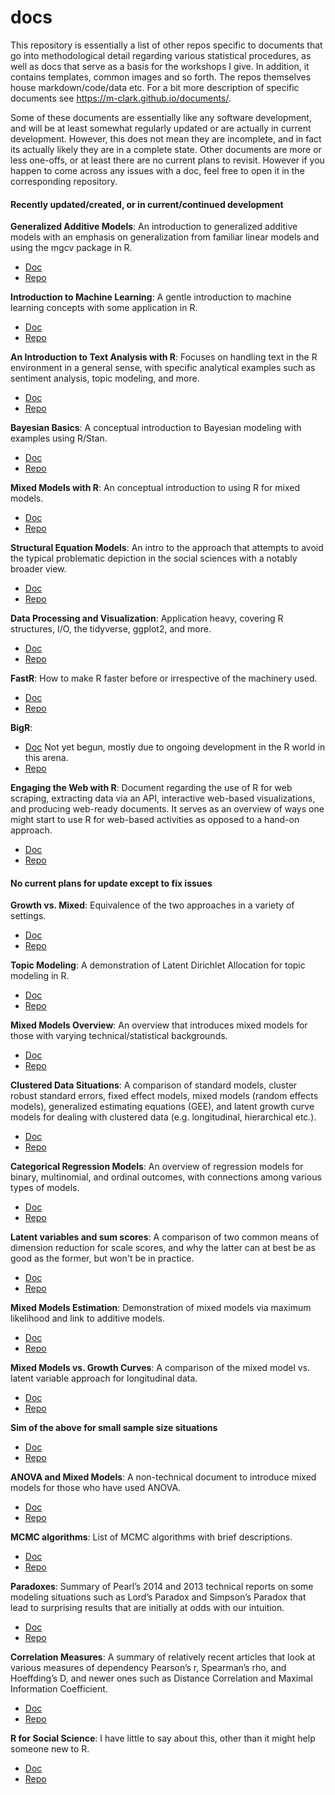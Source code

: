 # docs

This repository is essentially a list of other repos specific to documents that go into methodological detail regarding various statistical procedures, as well as docs that serve as a basis for the workshops I give. In addition, it contains templates, common images and so forth. The repos themselves house markdown/code/data etc. For a bit more description of specific documents see https://m-clark.github.io/documents/.  

Some of these documents are essentially like any software development, and will be at least somewhat regularly updated or are actually in current development. However, this does not mean they are incomplete, and in fact its actually likely they are in a complete state.  Other documents are more or less one-offs, or at least there are no current plans to revisit.  However if you happen to come across any issues with a doc, feel free to open it in the corresponding repository.


#### Recently updated/created, or in current/continued development

**Generalized Additive Models**: An introduction to generalized additive models with an emphasis on generalization from familiar linear models and using the mgcv package in R.

- [Doc](https://m-clark.github.io/generalized-additive-models/)
- [Repo](https://github.com/m-clark/generalized-additive-models)

**Introduction to Machine Learning**: A gentle introduction to machine learning concepts with some application in R.

- [Doc](http://m-clark.github.io/introduction-to-machine-learning/)
- [Repo](https://github.com/m-clark/introduction-to-machine-learning)

**An Introduction to Text Analysis with R**: Focuses on handling text in the R environment in a general sense, with specific analytical examples such as sentiment analysis, topic modeling, and more.

- [Doc](https://m-clark.github.io/text-analysis-with-R/)
- [Repo](https://github.com/m-clark/text-analysis-with-R)

**Bayesian Basics**: A conceptual introduction to Bayesian modeling with examples using R/Stan.

- [Doc](https://m-clark.github.io/bayesian-basics/)
- [Repo](https://github.com/m-clark/bayesian-basics)

**Mixed Models with R**: An conceptual introduction to using R for mixed models.

- [Doc](https://m-clark.github.io/mixed-models-with-R/)
- [Repo](https://github.com/m-clark/mixed-models-with-R)

**Structural Equation Models**: An intro to the approach that attempts to avoid the typical problematic depiction in the social sciences with a notably broader view.

- [Doc](https://m-clark.github.io/sem/)
- [Repo](https://github.com/m-clark/sem)

**Data Processing and Visualization**: Application heavy, covering R structures, I/O, the tidyverse, ggplot2, and more.

- [Doc](https://m-clark.github.io/data-processing-and-visualization/)
- [Repo](https://github.com/m-clark/data-processing-and-visualization)

**FastR**: How to make R faster before or irrespective of the machinery used.

- [Doc](http://m-clark.github.io/docs/fastr.html)
- [Repo](https://github.com/m-clark/fastR)

**BigR**: 

- [Doc]()  Not yet begun, mostly due to ongoing development in the R world in this arena.
- [Repo](https://github.com/m-clark/bigR)


**Engaging the Web with R**: Document regarding the use of R for web scraping, extracting data via an API, interactive web-based visualizations, and producing web-ready documents. It serves as an overview of ways one might start to use R for web-based activities as opposed to a hand-on approach.

- [Doc](https://m-clark.github.io/docs/web)
- [Repo](https://github.com/m-clark/webr)




#### No current plans for update except to fix issues

**Growth vs. Mixed**: Equivalence of the two approaches in a variety of settings.

- [Doc](https://m-clark.github.io/mixed-growth-comparison/)
- [Repo](https://github.com/m-clark/mixed-growth-comparison)

**Topic Modeling**: A demonstration of Latent Dirichlet Allocation for topic modeling in R.

- [Doc](https://m-clark.github.io/docs/topic_models/topic-model-demo.html)
- [Repo](https://github.com/m-clark/topic-model-demo)

**Mixed Models Overview**: An overview that introduces mixed models for those with varying technical/statistical backgrounds.

- [Doc](https://m-clark.github.io/docs/mixedModels/mixedModels.html)
- [Repo](https://github.com/m-clark/mixed-models-overview)

**Clustered Data Situations**: A comparison of standard models, cluster robust standard errors, fixed effect models, mixed models (random effects models), generalized estimating equations (GEE), and latent growth curve models for dealing with clustered data (e.g. longitudinal, hierarchical etc.).

- [Doc](http://m-clark.github.io/docs/clustered/)
- [Repo](https://github.com/m-clark/clustered-data) 

**Categorical Regression Models**: An overview of regression models for binary, multinomial, and ordinal outcomes, with connections among various types of models.

- [Doc](http://m-clark.github.io/docs/logregmodels.html)
- [Repo](https://github.com/m-clark/categorical-regression-models)

**Latent variables and sum scores**: A comparison of two common means of dimension reduction for scale scores, and why the latter can at best be as good as the former, but won't be in practice.

- [Doc](https://m-clark.github.io/docs/lv_sim.html)
- [Repo](https://github.com/m-clark/latent-variabels-and-sum-scores)

**Mixed Models Estimation**: Demonstration of mixed models via maximum likelihood and link to additive models.

- [Doc](https://m-clark.github.io/docs/mixedModels/mixedModelML.html)
- [Repo](https://github.com/m-clark/mixed-models-estimation)

**Mixed Models vs. Growth Curves**: A comparison of the mixed model vs. latent variable approach for longitudinal data.

- [Doc](https://m-clark.github.io/docs/mixedModels/growth_vs_mixed.html)
- [Repo](https://github.com/m-clark/mixed-models-growth-curves)

**Sim of the above for small sample size situations**

- [Doc](https://m-clark.github.io/docs/mixedModels/growth_vs_mixed_sim.html)
- [Repo](https://github.com/m-clark/mixed-models-growth-curves-simulation)

**ANOVA and Mixed Models**: A non-technical document to introduce mixed models for those who have used ANOVA.

- [Doc](https://m-clark.github.io/docs/mixedModels/anovamixed.html)
- [Repo](https://github.com/m-clark/mixed-models-anova) 

**MCMC algorithms**: List of MCMC algorithms with brief descriptions.

- [Doc](https://m-clark.github.io/docs/ld_mcmc/)
- [Repo](https://github.com/m-clark/mcmc-algorithms)

**Paradoxes**: Summary of Pearl’s 2014 and 2013 technical reports on some modeling situations such as Lord’s Paradox and Simpson’s Paradox that lead to surprising results that are initially at odds with our intuition.

- [Doc](https://m-clark.github.io/docs/lord/index.html)
- [Repo](https://github.com/m-clark/lords-paradox) 

**Correlation Measures**: A summary of relatively recent articles that look at various measures of dependency Pearson’s r, Spearman’s rho, and Hoeffding’s D, and newer ones such as Distance Correlation and Maximal Information Coefficient.

- [Doc](https://m-clark.github.io/docs/CorrelationComparison.pdf)
- [Repo](https://github.com/m-clark/correlation-measures)

**R for Social Science**: I have little to say about this, other than it might help someone new to R.

- [Doc](https://m-clark.github.io/docs/RSocialScience.pdf)
- [Repo](https://github.com/m-clark/R-for-social-science)

